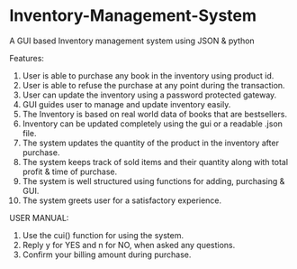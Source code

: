 # Inventory-Management-System
A GUI based Inventory management system using JSON &amp; python

Features:
1. User is able to purchase any book in the inventory using product id.
2. User is able to refuse the purchase at any point during the transaction.
3. User can update the inventory using a password protected gateway.
4. GUI guides user to manage and update inventory easily.
5. The Inventory is based on real world data of books that are bestsellers.
6. Inventory can be updated completely using the gui or a readable .json file.
7. The system updates the quantity of the product in the inventory after purchase.
8. The system keeps track of sold items and their quantity along with total profit & time of purchase.
9. The system is well structured using functions for adding, purchasing & GUI.
10. The system greets user for a satisfactory experience.

USER MANUAL:
1. Use the cui() function for using the system.
2. Reply y for YES and n for NO, when asked any questions.
3. Confirm your billing amount during purchase.
